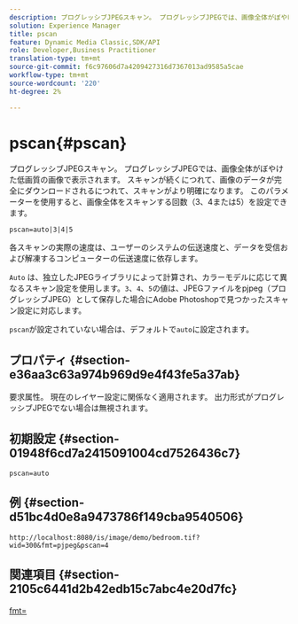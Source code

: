 ```yaml
---
description: プログレッシブJPEGスキャン。 プログレッシブJPEGでは、画像全体がぼやけた低画質の画像で表示されます。 スキャンが続くにつれて、画像のデータが完全にダウンロードされるにつれて、スキャンがより明確になります。 このパラメーターを使用すると、画像全体をスキャンする回数（3、4または5）を設定できます。
solution: Experience Manager
title: pscan
feature: Dynamic Media Classic,SDK/API
role: Developer,Business Practitioner
translation-type: tm+mt
source-git-commit: f6c97606d7a4209427316d7367013ad9585a5cae
workflow-type: tm+mt
source-wordcount: '220'
ht-degree: 2%

---
```



# pscan{#pscan}

プログレッシブJPEGスキャン。 プログレッシブJPEGでは、画像全体がぼやけた低画質の画像で表示されます。 スキャンが続くにつれて、画像のデータが完全にダウンロードされるにつれて、スキャンがより明確になります。 このパラメーターを使用すると、画像全体をスキャンする回数（3、4または5）を設定できます。

`pscan=auto|3|4|5`

各スキャンの実際の速度は、ユーザーのシステムの伝送速度と、データを受信および解凍するコンピューターの伝送速度に依存します。

`Auto` は、独立したJPEGライブラリによって計算され、カラーモデルに応じて異なるスキャン設定を使用します。`3`、`4`、`5`の値は、JPEGファイルをpjpeg（プログレッシブJPEG）として保存した場合にAdobe Photoshopで見つかったスキャン設定に対応します。

`pscan`が設定されていない場合は、デフォルトで`auto`に設定されます。

## プロパティ {#section-e36aa3c63a974b969d9e4f43fe5a37ab}

要求属性。 現在のレイヤー設定に関係なく適用されます。 出力形式がプログレッシブJPEGでない場合は無視されます。

## 初期設定 {#section-01948f6cd7a2415091004cd7526436c7}

`pscan=auto`

## 例 {#section-d51bc4d0e8a9473786f149cba9540506}

`http://localhost:8080/is/image/demo/bedroom.tif?wid=300&fmt=pjpeg&pscan=4`

## 関連項目 {#section-2105c6441d2b42edb15c7abc4e20d7fc}

[fmt=](../../../../../is-api/http-ref/image-serving-api-ref/c-http-protocol-reference/c-command-reference/r-is-http-fmt.md#reference-cdf10043423b45ba9fe15157fb3ae37a)
